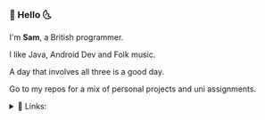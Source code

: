 ### 🌵 Hello 🌜

I'm **Sam**, a British programmer.

I like Java, Android Dev and Folk music.

A day that involves all three is a good day.

Go to my repos for a mix of personal projects and uni assignments.

<details>
<summary>🔗 Links:</summary>
<br>
  
[Linkedin](https://www.linkedin.com/in/samuelcommander/)
  
</details>



<!---
Sam-Commander/Sam-Commander is a ✨ special ✨ repository because its `README.md` (this file) appears on your GitHub profile.
You can click the Preview link to take a look at your changes.
--->
